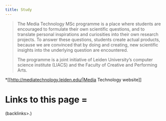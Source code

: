 ```yaml
---
title: Study
---
```

<blockquote>The Media Technology MSc programme is a place where students are encouraged to formulate their own scientific questions, and to translate personal inspirations and curiosities into their own research projects. To answer these questions, students create actual products, because we are convinced that by doing and creating, new scientific insights into the underlying question are encountered.

The programme is a joint initiative of Leiden University’s computer science institute (LIACS) and the Faculty of Creative and Performing Arts.</blockquote>

*[[http://mediatechnology.leiden.edu/|Media Technology website]]

#  Links to this page =
(backlinks>.)
